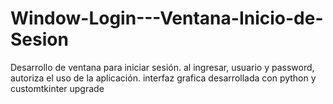 # Window-Login---Ventana-Inicio-de-Sesion
Desarrollo de ventana para iniciar sesión. al ingresar, usuario y password, autoriza el uso de la aplicación.  interfaz grafica desarrollada con python y customtkinter upgrade
